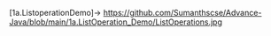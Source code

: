 [1a.ListoperationDemo]-> https://github.com/Sumanthscse/Advance-Java/blob/main/1a.ListOperation_Demo/ListOperations.jpg
